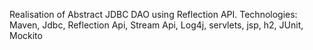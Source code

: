 Realisation of Abstract JDBC DAO using Reflection API.
Technologies: Maven, Jdbc, Reflection Api, Stream Api, Log4j, servlets, jsp, h2, JUnit, Mockito
